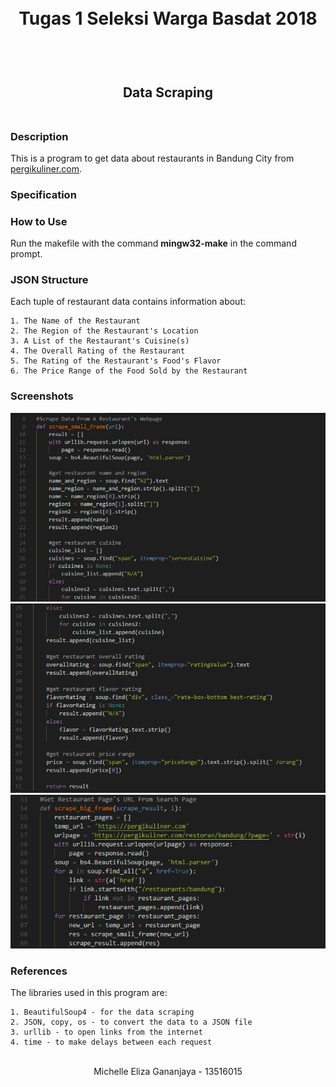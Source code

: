 <h1 align="center">
  <br>
  Tugas 1 Seleksi Warga Basdat 2018
  <br>
  <br>
</h1>

<h2 align="center">
  <br>
  Data Scraping
  <br>
  <br>
</h2>

### Description

This is a program to get data about restaurants in Bandung City from [pergikuliner.com](http://pergikuliner.com). 

### Specification

### How to Use

Run the makefile with the command __mingw32-make__ in the command prompt.

### JSON Structure

Each tuple of restaurant data contains information about:
```
1. The Name of the Restaurant
2. The Region of the Restaurant's Location
3. A List of the Restaurant's Cuisine(s)
4. The Overall Rating of the Restaurant
5. The Rating of the Restaurant's Food's Flavor
6. The Price Range of the Food Sold by the Restaurant
```

### Screenshots

![screenshot1](https://github.com/michelleliza/Seleksi-2018/blob/master/Tugas1/screenshots/screenshot1.PNG)
<br>
![screenshot2](https://github.com/michelleliza/Seleksi-2018/blob/master/Tugas1/screenshots/screenshot2.PNG)
<br>
![screenshot3](https://github.com/michelleliza/Seleksi-2018/blob/master/Tugas1/screenshots/screenshot3.PNG)

### References

The libraries used in this program are:
```
1. BeautifulSoup4 - for the data scraping
2. JSON, copy, os - to convert the data to a JSON file
3. urllib - to open links from the internet
4. time - to make delays between each request
```

<p align="center">
  <br>
  Michelle Eliza Gananjaya - 13516015
  <br>
  <br>
</p>
